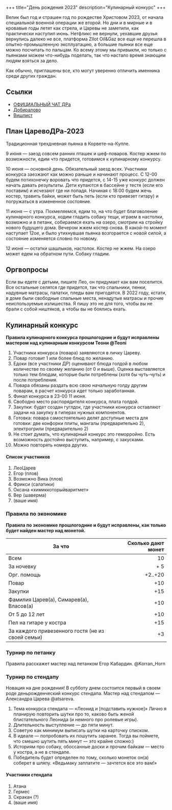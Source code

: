 +++
title="День рождения 2023"
description="Кулинарный конкурс"
+++

Велик был год и страшен год по рождестве Христовом 2023, от начала специальной военной операции же второй. Но дни и в мирные и в кровавые годы летят как стрела, и Царевы не заметили, как практически наступил июнь. Нетфликс не вернули, уехавшие друзья вернулись далеко не все, платформа ZIIot Oil&Gaz все еще не перешла в опытно-промышленную эксплуатацию, а большие пьянки все еще можно посчитать по пальцам. Ко всему этому мы привыкли, но только с пьянками можем что-нибудь поделать, так что настало время знающим людям взяться за дело.

Как обычно, приглашены все, кто могут уверенно отличить именника среди других граждан.

Ссылки
---

- [ОФИЦИАЛЬНЫЙ ЧАТ ДРа](https://t.me/+XoOp4XGc2z8wMTgy)
- [Добиралово](https://leotsarev.ru/personal/korvet/)
- [Вишлист](https://leotsarev.ru/personal/wishlist/leo/)

План ЦаревоДРа-2023
---

Традиционная трехдневная пьянка в Корвете-на-Купле. 

9 июня — заезд совсем ранних пташек и шеф-поваров. Костер жжем по возможности, едим что придется, готовимся к кулинарному конкурсу.

10 июня — основной день. Обязательный заезд всех. Участники конкурса заезжают как можно раньше и начинают процесс. С 12-00 будем потихонечку воровать что придется, с 14-15 уже конкурс должен начать давать результаты. Дети купаются в бассейне у тестя (если его поставим) и исчезают где ни попадя. Начиная с 18:00 будем жечь костер, травить байки, может быть петь (если кто привезет гитару) и погружаться в измененное состояние.

11 июня — с утра. Похмеляемся, едим то, на что будет благоволение кулинарного конкурса, ходим гладить собаку тещи, играем в настолки, возможно и в петанк, собираемся ехать на озеро, смотрим на стройку нового будущего дома. Вечером жжем костер снова. В какой-то момент наступает 12ое, и было утихнувшая пьянка возгорается с новой силой, а состояние изменяется словно по новому.

12 июня — остатки шашлыков, настолок.  Костер не жжем. На озеро может едем на обратном пути. Собаку гладим.

Оргвопросы
---
Если вы едете с детьми, пишите Лео, он придумает как вам поселится. Все остальные селятся где придется, так что  спальники, пенки, надувные матрасы, палатки, пледы вам пригодятся. В 2022 году, кстати, в доме были свободные спальные места, ненадутые матрасы и прочие неиспользуемые излишества. Я пишу это не для того, чтобы вы не брали с собой ништяков, а чтобы вы не боялись ехать.

Кулинарный конкурс
---

**Правила кулинарного конкурса прошлогодние и будут исправлены мастером над кулинарным конкурсом Теони @Teoni**


1. Участники конкурса (повара) заявляются в личку Цареву.
1. Повар готовит 1 или более блюд по желанию.
1. Едоки (все участники ДР) оценивают блюда голдой в любом количестве по своему желанию (от 0 и выше). Оценка выставляется только тем блюдам, которые были потреблены (хотя бы чуть-чуть) и после потребления.
1. Повара обязаны раздать всю свою начальную голду другим поварам, в расчет конкурса идет только заработанная.
1. Финал конкурса в 23-00 11 июня.
1. Свободно место распорядителя конкурса, плата голдой.
1. Закупки: будет создан гуглдок, где участники конкурса оставляют задачи на закупку в гиперах нужных компонентов.
1. Готовка: повара самостоятельно делят доступные места для готовки: две конфорки плиты, мангалы (предварительно 2), электрогрили (предварительно 2)
1. Не стоит думать, что кулинарный конкурс это геморройно. Есть возможность достойно выступить, например, с закусками.
1. Можно повторять номера других.

#### Список участников

1. ЛеоЦарев
1. Егор (плов)
1. Возможно Вика (плов)
1. Фрикси (салатики)
1. Оксана «химиккоторыйваритмет»
1. Вер (шаверма)
1. (ваше имя)

### Правила по экономике

**Правила по экономике прошлогодние и будут исправлены, как только будет найден мастер над монетой.**

За что | Сколько дают монет
-------|----------:
Всем | 10
За ночевку | + 5
Орг. помощь | +2..+20
Повар | +10
Закупки | +15
Фамилия Царев(а), Симарев(а), Власов(а) | +10
От 5 до 12 лет | +10
Пел на гитаре у костра | +15
За каждого привезенного гостя (не из своей семьи) | +3

### Турнир по петанку

Правила расскажет мастер над петанком Егор Кабардин. @Korran_Horn

### Турнир по стендапу

Новация на дне рождения! В субботу днем состоится первый в своем роде деньрожденческий конкурс стендапа. Мастер над стендапом — Александра Царева @atsareva.

1. Тема конкурса стендапа — «Леонид и [подставить нужное]»
Лично я планирую повторить шутки про то, каково быть женой блистательного Леонида (и немного про ролевые игры).
2. Длительность выступление — до пяти минут. 
3. Советую как минимум выписать шутки на карточку списком. 
3. В идеале — попробовать их пошутить заранее. Тогда вы поймете, что смешно шутить пять минут — это крайне сложно:)
4. Историям про собаку, обоссанные доски и прочим байкам — место у костра, а не в стендапе.
5. Победитель будет определен по тому, сколько монеток он(а) соберет в шляпу. «Ведьмаку заплатите — зачтется все это вам!»

#### Участники стендапа

1. Атана
1. Гермес
1. Скракан (?)
1. (ваше имя)

